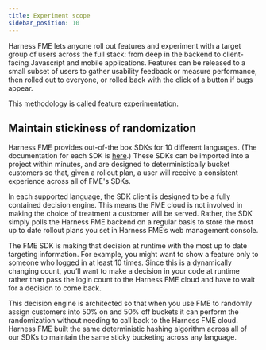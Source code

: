 ```yaml
---
title: Experiment scope
sidebar_position: 10
---
```


Harness FME lets anyone roll out features and experiment with a target group of users across the full stack: from deep in the backend to client-facing Javascript and mobile applications. Features can be released to a small subset of users to gather usability feedback or measure performance, then rolled out to everyone, or rolled back with the click of a button if bugs appear.

This methodology is called feature experimentation.

## Maintain stickiness of randomization

Harness FME provides out-of-the box SDKs for 10 different languages. (The documentation for each SDK is [here](../../sdks-and-infrastructure/).) These SDKs can be imported into a project within minutes, and are designed to deterministically bucket customers so that, given a rollout plan, a user will receive a consistent experience across all of FME's SDKs.

In each supported language, the SDK client is designed to be a fully contained decision engine. This means the FME cloud is not involved in making the choice of treatment a customer will be served. Rather, the SDK simply polls the Harness FME backend on a regular basis to store the most up to date rollout plans you set in Harness FME’s web management console.

The FME SDK is making that decision at runtime with the most up to date targeting information. For example, you might want to show a feature only to someone who logged in at least 10 times. Since this is a dynamically changing count, you’ll want to make a decision in your code at runtime rather than pass the login count to the Harness FME cloud and have to wait for a decision to come back.

This decision engine is architected so that when you use FME to randomly assign customers into 50% on and 50% off buckets it can perform the randomization without needing to call back to the Harness FME cloud. Harness FME built the same deterministic hashing algorithm across all of our SDKs to maintain the same sticky bucketing across any language.